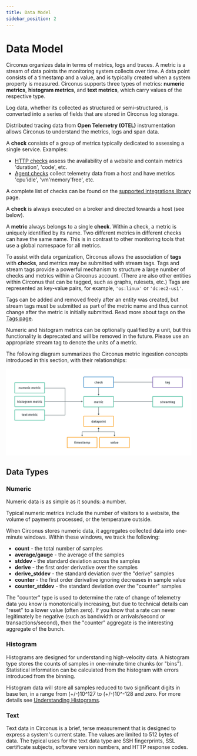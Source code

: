 ```yaml
---
title: Data Model
sidebar_position: 2
---
```


# Data Model

Circonus organizes data in terms of metrics, logs and traces. A metric is a stream of data points the monitoring system collects over time. A data point consists of a timestamp and a value, and is typically created when a system property is measured. Circonus supports three types of metrics: **numeric metrics**, **histogram metrics**, and **text metrics**, which carry values of the respective type.

Log data, whether its collected as structured or semi-structured, is converted into a series of fields that are stored in Circonus log storage.

Distributed tracing data from **Open Telemetry (OTEL)** instrumentation allows Circonus to understand the metrics, logs and span data.

<!--
Add a pic/screenshot here to represent the above and to break up this section. Chelsea may already have something made that could work for this section.
-->

A **check** consists of a group of metrics typically dedicated to assessing a single service. Examples:

- [HTTP checks](/circonus3/integrations/library/http) assess the availability of a website and contain metrics 'duration', 'code', etc.
- [Agent checks](/circonus3/category/agents) collect telemetry data from a host and have metrics 'cpu'idle', 'vm'memory'free', etc.

A complete list of checks can be found on the [supported integrations library](/circonus3/integrations/library/) page.

A **check** is always executed on a broker and directed towards a host (see below).

A **metric** always belongs to a single **check**. Within a check, a metric is uniquely identified by its name. Two different metrics in different checks can have the same name. This is in contrast to other monitoring tools that use a global namespace for all metrics.

To assist with data organization, Circonus allows the association of **tags** with **checks**, and metrics may be submitted with stream tags. Tags and stream tags provide a powerful mechanism to structure a large number of checks and metrics within a Circonus account. (There are also other entities within Circonus that can be tagged, such as graphs, rulesets, etc.) Tags are represented as key-value pairs, for example, `'os:linux'` or `'dc:ec2-us1'`.

Tags can be added and removed freely after an entity was created, but stream tags must be submitted as part of the metric name and thus cannot change after the metric is initially submitted. Read more about tags on the [Tags page](https://docs.circonus.com/circonus3/getting-started/tags/).

Numeric and histogram metrics can be optionally qualified by a unit, but this functionality is deprecated and will be removed in the future. Please use an appropriate stream tag to denote the units of a metric.

The following diagram summarizes the Circonus metric ingestion concepts introduced in this section, with their relationships:

![Circonus Data Model Diagram](../../img/data-model-diagram.png)

## Data Types

### Numeric

Numeric data is as simple as it sounds: a number.

Typical numeric metrics include the number of visitors to a website, the volume of payments processed, or the temperature outside.

When Circonus stores numeric data, it aggregates collected data into one-minute windows. Within these windows, we track the following:

- **count** - the total number of samples
- **average/gauge** - the average of the samples
- **stddev** - the standard deviation across the samples
- **derive** - the first order derivative over the samples
- **derive_stddev** - the standard deviation over the "derive" samples
- **counter** - the first order derivative ignoring decreases in sample value
- **counter_stddev** - the standard deviation over the "counter" samples

The "counter" type is used to determine the rate of change of telemetry data you know is monotonically increasing, but due to technical details can "reset" to a lower value (often zero). If you know that a rate can never legitimately be negative (such as bandwidth or arrivals/second or transactions/second), then the "counter" aggregate is the interesting aggregate of the bunch.

### Histogram

Histograms are designed for understanding high-velocity data. A histogram type stores the counts of samples in one-minute time chunks (or "bins"). Statistical information can be calculated from the histogram with errors introduced from the binning.

Histogram data will store all samples reduced to two significant digits in base ten, in a range from (+/-)10^127 to (+/-)10^-128 and zero. For more details see [Understanding Histograms](https://www.circonus.com/2012/09/understanding-data-with-histograms/).

### Text

Text data in Circonus is a brief, terse measurement that is designed to express a system's current state. The values are limited to 512 bytes of data. The typical uses for the text data type are SSH fingerprints, SSL certificate subjects, software version numbers, and HTTP response codes.
